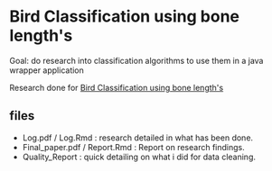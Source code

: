 # Bird Classification using bone length's

Goal: do research into classification algorithms to use them in a java wrapper application

Research done for [Bird Classification using bone length's](https://github.com/jprofijt/Predict-bird-group-java)

## files
* Log.pdf / Log.Rmd : research detailed in what has been done.
* Final_paper.pdf / Report.Rmd : Report on research findings.
* Quality_Report : quick detailing on what i did for data cleaning.


